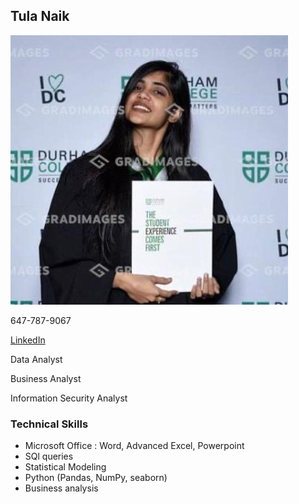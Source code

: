 ## Tula Naik  

![Image](TulaNaik.jpeg)
                                                                                                                                
                                                            
  647-787-9067 
                                    
                                    
  [LinkedIn](https://www.linkedin.com/in/tulanaik/)
                                    
  Data Analyst
                                    
  Business Analyst
                                    
  Information Security Analyst

### Technical Skills
- Microsoft Office :  Word, Advanced Excel, Powerpoint
- SQl queries
- Statistical Modeling
- Python (Pandas, NumPy, seaborn)
- Business analysis


